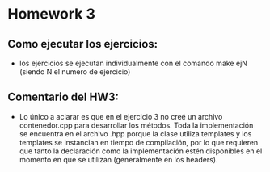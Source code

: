 # Homework 3 #

## Como ejecutar los ejercicios:
- los ejercicios se ejecutan individualmente con el comando make ejN (siendo N el numero de ejercicio)

## Comentario del HW3:
- Lo único a aclarar es que en el ejercicio 3 no creé un archivo contenedor.cpp para desarrollar los métodos. Toda la implementación se encuentra en el archivo .hpp porque la clase utiliza templates y los templates se instancian en tiempo de compilación, por lo que requieren que tanto la declaración como la implementación estén disponibles en el momento en que se utilizan (generalmente en los headers).